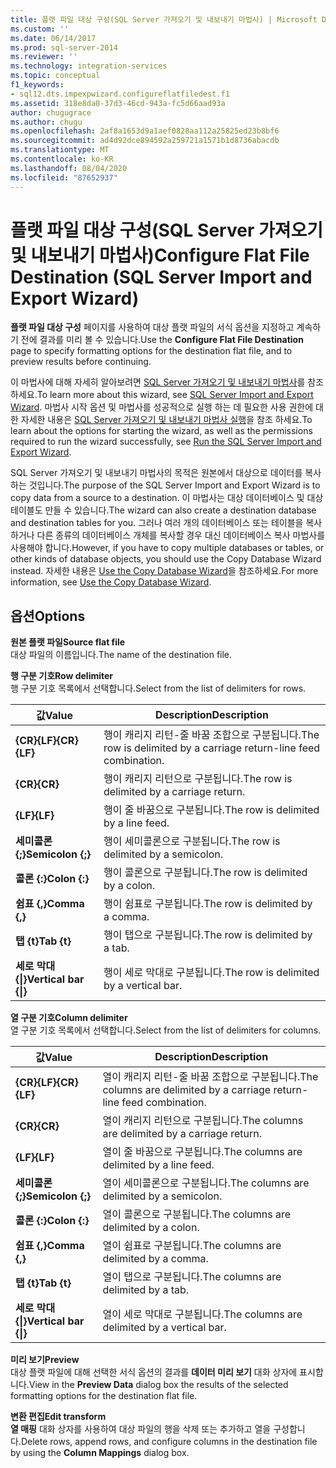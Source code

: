 ```yaml
---
title: 플랫 파일 대상 구성(SQL Server 가져오기 및 내보내기 마법사) | Microsoft Docs
ms.custom: ''
ms.date: 06/14/2017
ms.prod: sql-server-2014
ms.reviewer: ''
ms.technology: integration-services
ms.topic: conceptual
f1_keywords:
- sql12.dts.impexpwizard.configureflatfiledest.f1
ms.assetid: 318e8da0-37d3-46cd-943a-fc5d66aad93a
author: chugugrace
ms.author: chugu
ms.openlocfilehash: 2af8a1653d9a1aef0828aa112a25825ed23b8bf6
ms.sourcegitcommit: ad4d92dce894592a259721a1571b1d8736abacdb
ms.translationtype: MT
ms.contentlocale: ko-KR
ms.lasthandoff: 08/04/2020
ms.locfileid: "87652937"
---
```

# <a name="configure-flat-file-destination-sql-server-import-and-export-wizard"></a><span data-ttu-id="494dd-102">플랫 파일 대상 구성(SQL Server 가져오기 및 내보내기 마법사)</span><span class="sxs-lookup"><span data-stu-id="494dd-102">Configure Flat File Destination (SQL Server Import and Export Wizard)</span></span>
  <span data-ttu-id="494dd-103">**플랫 파일 대상 구성** 페이지를 사용하여 대상 플랫 파일의 서식 옵션을 지정하고 계속하기 전에 결과를 미리 볼 수 있습니다.</span><span class="sxs-lookup"><span data-stu-id="494dd-103">Use the **Configure Flat File Destination** page to specify formatting options for the destination flat file, and to preview results before continuing.</span></span>  
  
 <span data-ttu-id="494dd-104">이 마법사에 대해 자세히 알아보려면 [SQL Server 가져오기 및 내보내기 마법사](import-and-export-data-with-the-sql-server-import-and-export-wizard.md)를 참조 하세요.</span><span class="sxs-lookup"><span data-stu-id="494dd-104">To learn more about this wizard, see [SQL Server Import and Export Wizard](import-and-export-data-with-the-sql-server-import-and-export-wizard.md).</span></span> <span data-ttu-id="494dd-105">마법사 시작 옵션 및 마법사를 성공적으로 실행 하는 데 필요한 사용 권한에 대 한 자세한 내용은 [SQL Server 가져오기 및 내보내기 마법사 실행](start-the-sql-server-import-and-export-wizard.md)을 참조 하세요.</span><span class="sxs-lookup"><span data-stu-id="494dd-105">To learn about the options for starting the wizard, as well as the permissions required to run the wizard successfully, see [Run the SQL Server Import and Export Wizard](start-the-sql-server-import-and-export-wizard.md).</span></span>  
  
 <span data-ttu-id="494dd-106">SQL Server 가져오기 및 내보내기 마법사의 목적은 원본에서 대상으로 데이터를 복사하는 것입니다.</span><span class="sxs-lookup"><span data-stu-id="494dd-106">The purpose of the SQL Server Import and Export Wizard is to copy data from a source to a destination.</span></span> <span data-ttu-id="494dd-107">이 마법사는 대상 데이터베이스 및 대상 테이블도 만들 수 있습니다.</span><span class="sxs-lookup"><span data-stu-id="494dd-107">The wizard can also create a destination database and destination tables for you.</span></span> <span data-ttu-id="494dd-108">그러나 여러 개의 데이터베이스 또는 테이블을 복사하거나 다른 종류의 데이터베이스 개체를 복사할 경우 대신 데이터베이스 복사 마법사를 사용해야 합니다.</span><span class="sxs-lookup"><span data-stu-id="494dd-108">However, if you have to copy multiple databases or tables, or other kinds of database objects, you should use the Copy Database Wizard instead.</span></span> <span data-ttu-id="494dd-109">자세한 내용은 [Use the Copy Database Wizard](../../relational-databases/databases/use-the-copy-database-wizard.md)을 참조하세요.</span><span class="sxs-lookup"><span data-stu-id="494dd-109">For more information, see [Use the Copy Database Wizard](../../relational-databases/databases/use-the-copy-database-wizard.md).</span></span>  
  
## <a name="options"></a><span data-ttu-id="494dd-110">옵션</span><span class="sxs-lookup"><span data-stu-id="494dd-110">Options</span></span>  
 <span data-ttu-id="494dd-111">**원본 플랫 파일**</span><span class="sxs-lookup"><span data-stu-id="494dd-111">**Source flat file**</span></span>  
 <span data-ttu-id="494dd-112">대상 파일의 이름입니다.</span><span class="sxs-lookup"><span data-stu-id="494dd-112">The name of the destination file.</span></span>  
  
 <span data-ttu-id="494dd-113">**행 구분 기호**</span><span class="sxs-lookup"><span data-stu-id="494dd-113">**Row delimiter**</span></span>  
 <span data-ttu-id="494dd-114">행 구분 기호 목록에서 선택합니다.</span><span class="sxs-lookup"><span data-stu-id="494dd-114">Select from the list of delimiters for rows.</span></span>  
  
|<span data-ttu-id="494dd-115">값</span><span class="sxs-lookup"><span data-stu-id="494dd-115">Value</span></span>|<span data-ttu-id="494dd-116">Description</span><span class="sxs-lookup"><span data-stu-id="494dd-116">Description</span></span>|  
|-----------|-----------------|  
|<span data-ttu-id="494dd-117">**{CR}{LF}**</span><span class="sxs-lookup"><span data-stu-id="494dd-117">**{CR}{LF}**</span></span>|<span data-ttu-id="494dd-118">행이 캐리지 리턴-줄 바꿈 조합으로 구분됩니다.</span><span class="sxs-lookup"><span data-stu-id="494dd-118">The row is delimited by a carriage return-line feed combination.</span></span>|  
|<span data-ttu-id="494dd-119">**{CR}**</span><span class="sxs-lookup"><span data-stu-id="494dd-119">**{CR}**</span></span>|<span data-ttu-id="494dd-120">행이 캐리지 리턴으로 구분됩니다.</span><span class="sxs-lookup"><span data-stu-id="494dd-120">The row is delimited by a carriage return.</span></span>|  
|<span data-ttu-id="494dd-121">**{LF}**</span><span class="sxs-lookup"><span data-stu-id="494dd-121">**{LF}**</span></span>|<span data-ttu-id="494dd-122">행이 줄 바꿈으로 구분됩니다.</span><span class="sxs-lookup"><span data-stu-id="494dd-122">The row is delimited by a line feed.</span></span>|  
|<span data-ttu-id="494dd-123">**세미콜론 {;}**</span><span class="sxs-lookup"><span data-stu-id="494dd-123">**Semicolon {;}**</span></span>|<span data-ttu-id="494dd-124">행이 세미콜론으로 구분됩니다.</span><span class="sxs-lookup"><span data-stu-id="494dd-124">The row is delimited by a semicolon.</span></span>|  
|<span data-ttu-id="494dd-125">**콜론 {:}**</span><span class="sxs-lookup"><span data-stu-id="494dd-125">**Colon {:}**</span></span>|<span data-ttu-id="494dd-126">행이 콜론으로 구분됩니다.</span><span class="sxs-lookup"><span data-stu-id="494dd-126">The row is delimited by a colon.</span></span>|  
|<span data-ttu-id="494dd-127">**쉼표 {,}**</span><span class="sxs-lookup"><span data-stu-id="494dd-127">**Comma {,}**</span></span>|<span data-ttu-id="494dd-128">행이 쉼표로 구분됩니다.</span><span class="sxs-lookup"><span data-stu-id="494dd-128">The row is delimited by a comma.</span></span>|  
|<span data-ttu-id="494dd-129">**탭 {t}**</span><span class="sxs-lookup"><span data-stu-id="494dd-129">**Tab {t}**</span></span>|<span data-ttu-id="494dd-130">행이 탭으로 구분됩니다.</span><span class="sxs-lookup"><span data-stu-id="494dd-130">The row is delimited by a tab.</span></span>|  
|<span data-ttu-id="494dd-131">**세로 막대{&#124;}**</span><span class="sxs-lookup"><span data-stu-id="494dd-131">**Vertical bar {&#124;}**</span></span>|<span data-ttu-id="494dd-132">행이 세로 막대로 구분됩니다.</span><span class="sxs-lookup"><span data-stu-id="494dd-132">The row is delimited by a vertical bar.</span></span>|  
  
 <span data-ttu-id="494dd-133">**열 구분 기호**</span><span class="sxs-lookup"><span data-stu-id="494dd-133">**Column delimiter**</span></span>  
 <span data-ttu-id="494dd-134">열 구분 기호 목록에서 선택합니다.</span><span class="sxs-lookup"><span data-stu-id="494dd-134">Select from the list of delimiters for columns.</span></span>  
  
|<span data-ttu-id="494dd-135">값</span><span class="sxs-lookup"><span data-stu-id="494dd-135">Value</span></span>|<span data-ttu-id="494dd-136">Description</span><span class="sxs-lookup"><span data-stu-id="494dd-136">Description</span></span>|  
|-----------|-----------------|  
|<span data-ttu-id="494dd-137">**{CR}{LF}**</span><span class="sxs-lookup"><span data-stu-id="494dd-137">**{CR}{LF}**</span></span>|<span data-ttu-id="494dd-138">열이 캐리지 리턴-줄 바꿈 조합으로 구분됩니다.</span><span class="sxs-lookup"><span data-stu-id="494dd-138">The columns are delimited by a carriage return-line feed combination.</span></span>|  
|<span data-ttu-id="494dd-139">**{CR}**</span><span class="sxs-lookup"><span data-stu-id="494dd-139">**{CR}**</span></span>|<span data-ttu-id="494dd-140">열이 캐리지 리턴으로 구분됩니다.</span><span class="sxs-lookup"><span data-stu-id="494dd-140">The columns are delimited by a carriage return.</span></span>|  
|<span data-ttu-id="494dd-141">**{LF}**</span><span class="sxs-lookup"><span data-stu-id="494dd-141">**{LF}**</span></span>|<span data-ttu-id="494dd-142">열이 줄 바꿈으로 구분됩니다.</span><span class="sxs-lookup"><span data-stu-id="494dd-142">The columns are delimited by a line feed.</span></span>|  
|<span data-ttu-id="494dd-143">**세미콜론 {;}**</span><span class="sxs-lookup"><span data-stu-id="494dd-143">**Semicolon {;}**</span></span>|<span data-ttu-id="494dd-144">열이 세미콜론으로 구분됩니다.</span><span class="sxs-lookup"><span data-stu-id="494dd-144">The columns are delimited by a semicolon.</span></span>|  
|<span data-ttu-id="494dd-145">**콜론 {:}**</span><span class="sxs-lookup"><span data-stu-id="494dd-145">**Colon {:}**</span></span>|<span data-ttu-id="494dd-146">열이 콜론으로 구분됩니다.</span><span class="sxs-lookup"><span data-stu-id="494dd-146">The columns are delimited by a colon.</span></span>|  
|<span data-ttu-id="494dd-147">**쉼표 {,}**</span><span class="sxs-lookup"><span data-stu-id="494dd-147">**Comma {,}**</span></span>|<span data-ttu-id="494dd-148">열이 쉼표로 구분됩니다.</span><span class="sxs-lookup"><span data-stu-id="494dd-148">The columns are delimited by a comma.</span></span>|  
|<span data-ttu-id="494dd-149">**탭 {t}**</span><span class="sxs-lookup"><span data-stu-id="494dd-149">**Tab {t}**</span></span>|<span data-ttu-id="494dd-150">열이 탭으로 구분됩니다.</span><span class="sxs-lookup"><span data-stu-id="494dd-150">The columns are delimited by a tab.</span></span>|  
|<span data-ttu-id="494dd-151">**세로 막대{&#124;}**</span><span class="sxs-lookup"><span data-stu-id="494dd-151">**Vertical bar {&#124;}**</span></span>|<span data-ttu-id="494dd-152">열이 세로 막대로 구분됩니다.</span><span class="sxs-lookup"><span data-stu-id="494dd-152">The columns are delimited by a vertical bar.</span></span>|  
  
 <span data-ttu-id="494dd-153">**미리 보기**</span><span class="sxs-lookup"><span data-stu-id="494dd-153">**Preview**</span></span>  
 <span data-ttu-id="494dd-154">대상 플랫 파일에 대해 선택한 서식 옵션의 결과를 **데이터 미리 보기** 대화 상자에 표시합니다.</span><span class="sxs-lookup"><span data-stu-id="494dd-154">View in the **Preview Data** dialog box the results of the selected formatting options for the destination flat file.</span></span>  
  
 <span data-ttu-id="494dd-155">**변환 편집**</span><span class="sxs-lookup"><span data-stu-id="494dd-155">**Edit transform**</span></span>  
 <span data-ttu-id="494dd-156">**열 매핑** 대화 상자를 사용하여 대상 파일의 행을 삭제 또는 추가하고 열을 구성합니다.</span><span class="sxs-lookup"><span data-stu-id="494dd-156">Delete rows, append rows, and configure columns in the destination file by using the **Column Mappings** dialog box.</span></span>  
  
  
